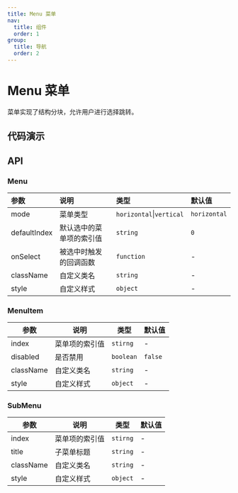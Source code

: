 ```yaml
---
title: Menu 菜单
nav:
  title: 组件
  order: 1
group:
  title: 导航
  order: 2
---
```


# Menu 菜单

菜单实现了结构分块，允许用户进行选择跳转。

## 代码演示

<code src="./demo/basic.tsx"></code>
<code src="./demo/vertical.tsx"></code>
<code src="./demo/sub.tsx"></code>
<code src="./demo/disabled.tsx"></code>


## API

### Menu
| 参数 | 说明 | 类型 | 默认值 |
| :-- | :-- | :-- | :-- |
| mode | 菜单类型 | `horizontal`\|`vertical`| `horizontal` |
| defaultIndex | 默认选中的菜单项的索引值 | `string` | `0` |
| onSelect | 被选中时触发的回调函数 | `function` | - |
| className | 自定义类名 | `string` | - |
| style | 自定义样式 | `object` | - |

### MenuItem

| 参数      | 说明         | 类型                               | 默认值      |
| --------- | ------------ | ---------------------------------- | ----------- |
| index   | 菜单项的索引值 | `stirng`                           | -           |
| disabled | 是否禁用 | `boolean` | `false` |
| className | 自定义类名 | `string` | - |
| style | 自定义样式 | `object` | - |

### SubMenu
| 参数      | 说明         | 类型                               | 默认值      |
| --------- | ------------ | ---------------------------------- | ----------- |
| index   | 菜单项的索引值 | `stirng`                           | -           |
| title | 子菜单标题 | `string` | - |
| className | 自定义类名 | `string` | - |
| style | 自定义样式 | `object` | - |